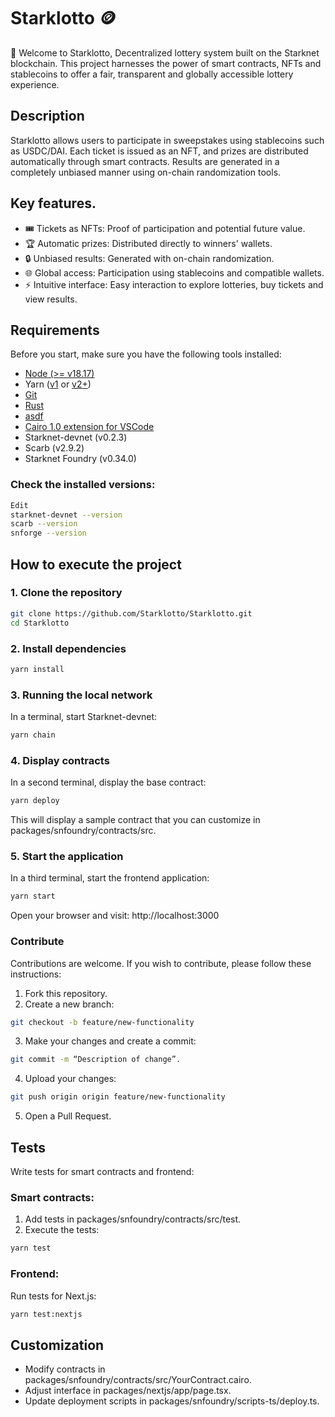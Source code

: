 # Starklotto 🪙


🧪 Welcome to Starklotto, Decentralized lottery system built on the Starknet blockchain. This project harnesses the power of smart contracts, NFTs and stablecoins to offer a fair, transparent and globally accessible lottery experience.


## Description

Starklotto allows users to participate in sweepstakes using stablecoins such as USDC/DAI. Each ticket is issued as an NFT, and prizes are distributed automatically through smart contracts. Results are generated in a completely unbiased manner using on-chain randomization tools.


## Key features.

- 🎟 Tickets as NFTs: Proof of participation and potential future value.
- 🏆 Automatic prizes: Distributed directly to winners' wallets.
- 🔒 Unbiased results: Generated with on-chain randomization.
- 🌐 Global access: Participation using stablecoins and compatible wallets.
- ⚡ Intuitive interface: Easy interaction to explore lotteries, buy tickets and view results.

## Requirements
Before you start, make sure you have the following tools installed:

- [Node (>= v18.17)](https://nodejs.org/en/download/)
- Yarn ([v1](https://classic.yarnpkg.com/en/docs/install/) or [v2+](https://yarnpkg.com/getting-started/install))
- [Git](https://git-scm.com/downloads)
- [Rust](https://rust-lang.org/tools/install)
- [asdf](https://asdf-vm.com/guide/getting-started.html)
- [Cairo 1.0 extension for VSCode](https://marketplace.visualstudio.com/items?itemName=starkware.cairo1)
- Starknet-devnet (v0.2.3)
- Scarb (v2.9.2)
- Starknet Foundry (v0.34.0)

### Check the installed versions:


```sh
Edit
starknet-devnet --version
scarb --version
snforge --version
```

## How to execute the project

### 1. Clone the repository
  ```sh
  git clone https://github.com/Starklotto/Starklotto.git
  cd Starklotto
  ```
### 2. Install dependencies
  ```sh
  yarn install
  ```
### 3. Running the local network
In a terminal, start Starknet-devnet:
```sh
yarn chain
 ```
### 4. Display contracts
In a second terminal, display the base contract:

```sh
yarn deploy
 ```
This will display a sample contract that you can customize in packages/snfoundry/contracts/src.

### 5. Start the application
In a third terminal, start the frontend application:

```sh
yarn start
 ```
Open your browser and visit: http://localhost:3000

### Contribute
Contributions are welcome. If you wish to contribute, please follow these instructions:
1. Fork this repository.
2. Create a new branch:
  ```sh
 git checkout -b feature/new-functionality
```
3. Make your changes and create a commit:
  ```sh
 git commit -m “Description of change”.
  ```
4. Upload your changes:
  ```sh
  git push origin origin feature/new-functionality
  ```
5. Open a Pull Request.

## Tests
Write tests for smart contracts and frontend:
### Smart contracts:

1. Add tests in packages/snfoundry/contracts/src/test.
2. Execute the tests:
```sh
yarn test
```
### Frontend:
Run tests for Next.js:
```sh
yarn test:nextjs
 ```
## Customization
- Modify contracts in packages/snfoundry/contracts/src/YourContract.cairo.
- Adjust interface in packages/nextjs/app/page.tsx.
- Update deployment scripts in packages/snfoundry/scripts-ts/deploy.ts.
